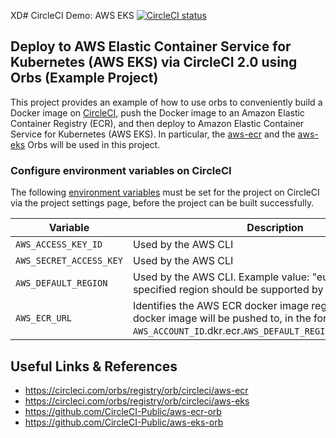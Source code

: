 
XD# CircleCI Demo: AWS EKS [![CircleCI status](https://circleci.com/gh/CircleCI-Public/circleci-demo-aws-eks.svg "CircleCI status")](https://circleci.com/gh/CircleCI-Public/circleci-demo-aws-eks)

## Deploy to AWS Elastic Container Service for Kubernetes (AWS EKS) via CircleCI 2.0 using Orbs (Example Project)
This project provides an example of how to use orbs to conveniently build a Docker image on [CircleCI](https://circleci.com), push the Docker image to an Amazon Elastic Container Registry (ECR), and then deploy to Amazon Elastic Container Service for Kubernetes (AWS EKS). In particular, the [aws-ecr](https://circleci.com/orbs/registry/orb/circleci/aws-ecr) and the [aws-eks](https://circleci.com/orbs/registry/orb/circleci/aws-eks) Orbs will be used in this project.

### Configure environment variables on CircleCI
The following [environment variables](https://circleci.com/docs/2.0/env-vars/#setting-an-environment-variable-in-a-project) must be set for the project on CircleCI via the project settings page, before the project can be built successfully.


| Variable                       | Description                                               |
| ------------------------------ | --------------------------------------------------------- |
| `AWS_ACCESS_KEY_ID`            | Used by the AWS CLI |
| `AWS_SECRET_ACCESS_KEY `       | Used by the AWS CLI |
| `AWS_DEFAULT_REGION`           | Used by the AWS CLI. Example value: "eu-west-3" (The specified region should be supported by AWS EKS) |
| `AWS_ECR_URL`                  | Identifies the AWS ECR docker image registry that the docker image will be pushed to, in the format `AWS_ACCOUNT_ID`.dkr.ecr.`AWS_DEFAULT_REGION`.amazonaws.com |

## Useful Links & References
- https://circleci.com/orbs/registry/orb/circleci/aws-ecr
- https://circleci.com/orbs/registry/orb/circleci/aws-eks
- https://github.com/CircleCI-Public/aws-ecr-orb
- https://github.com/CircleCI-Public/aws-eks-orb
